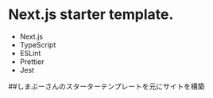 # Next.js starter template.

- Next.js
- TypeScript
- ESLint
- Prettier
- Jest

##しまぶーさんのスターターテンプレートを元にサイトを構築
